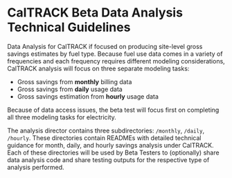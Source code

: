 # CalTRACK Beta Data Analysis Technical Guidelines

Data Analysis for CalTRACK if focused on producing site-level gross savings estimates by fuel type. Because fuel use data comes in a variety of frequencies and each frequency requires different modeling considerations, CalTRACK analysis will focus on three separate modeling tasks: 

- Gross savings from **monthly** billing data
- Gross savings from **daily** usage data
- Gross savings estimation from **hourly** usage data

Because of data access issues, the beta test will focus first on completing all three modeling tasks for electricity.

The analysis director contains three subdirectories: `/monthly`, `/daily`, `/hourly`. These directories contain READMEs with detailed technical guidance for month, daily, and hourly savings analysis under CalTRACK. Each of these directories will be used by Beta Testers to (optionally) share data analysis code and share testing outputs for the respective type of analysis performed.